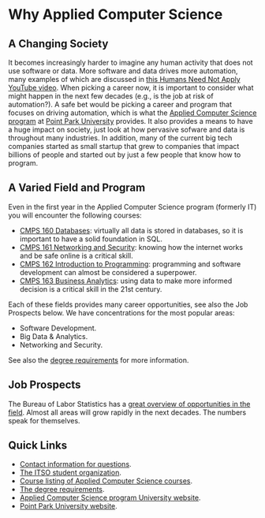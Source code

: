 # Why Applied Computer Science

## A Changing Society

It becomes increasingly harder to imagine any human activity that does not use software or data. More software and data drives more automation, many examples of which are discussed in [this Humans Need Not Apply YouTube video](https://www.youtube.com/watch?v=7Pq-S557XQU). When picking a career now, it is important to consider what might happen in the next few decades (e.g., is the job at risk of automation?). A safe bet would be picking a career and program that focuses on driving automation, which is what the [Applied Computer Science program](https://www.pointpark.edu/academics/schools/business/undergraduateprogram/appliedcomputerscience) at [Point Park University](https://www.pointpark.edu/) provides. It also provides a means to have a huge impact on society, just look at how pervasive sofware and data is throughout many industries. In addition, many of the current big tech companies started as small startup that grew to companies that impact billions of people and started out by just a few people that know how to program.

## A Varied Field and Program

Even in the first year in the Applied Computer Science program (formerly IT) you will encounter the following courses:

- [CMPS 160 Databases](cmps-160): virtually all data is stored in databases, so it is important to have a solid foundation in SQL.
- [CMPS 161 Networking and Security](cmps-161): knowing how the internet works and be safe online is a critical skill.
- [CMPS 162 Introduction to Programming](cmps-162): programming and software development can almost be considered a superpower.
- [CMPS 163 Business Analytics](cmps-163): using data to make more informed decision is a critical skill in the 21st century.

Each of these fields provides many career opportunities, see also the Job Prospects below. We have concentrations for the most popular areas:

- Software Development.
- Big Data & Analytics.
- Networking and Security.

See also the [degree requirements](degree-requirements) for more information.

## Job Prospects

The Bureau of Labor Statistics has a [great overview of opportunities in the field](https://www.bls.gov/ooh/computer-and-information-technology/home.htm). Almost all areas will grow rapidly in the next decades. The numbers speak for themselves.

## Quick Links

- [Contact information for questions](contact).
- [The ITSO student organization](http://itso.pointpark.edu/).
- [Course listing of Applied Computer Science courses](courses).
- [The degree requirements](degree-requirements).
- [Applied Computer Science program University website](https://www.pointpark.edu/academics/schools/business/undergraduateprogram/appliedcomputerscience).
- [Point Park University website](https://www.pointpark.edu/).
